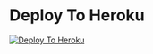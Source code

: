 
# Deploy To Heroku

[![Deploy To Heroku](https://www.herokucdn.com/deploy/button.svg)](https://heroku.com/deploy?template=https://github.com/rohit99504/New-Txt-Uploader-)

